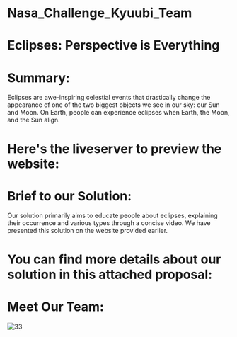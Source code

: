 # Nasa_Challenge_Kyuubi_Team
# Eclipses: Perspective is Everything

# Summary:
Eclipses are awe-inspiring celestial events that drastically change the appearance of one of the two biggest objects we see in our sky: our Sun and Moon. On Earth, people can experience eclipses when Earth, the Moon, and the Sun align. 


# Here's the liveserver to preview the website:



# Brief to our Solution:
Our solution primarily aims to educate people about eclipses, explaining their occurrence and various types through a concise video. We have presented this solution on the website provided earlier.

# You can find more details about our solution in this attached proposal:


# Meet Our Team:
![33](https://github.com/Gehad799/Nasa_Challenge_Kyuubi_Team/assets/125475192/0d17874e-6b9d-4a49-8d3a-98ed3024519f)
